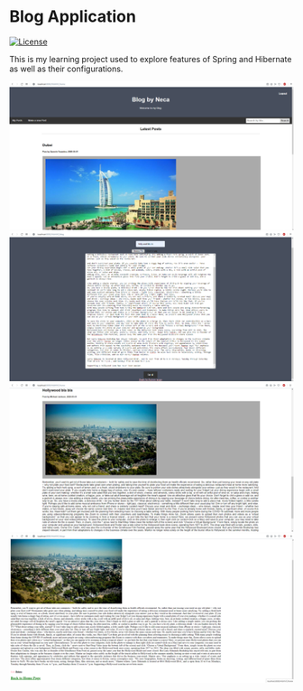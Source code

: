 # Blog Application
[![License](https://img.shields.io/badge/License-Apache%202.0-blue.svg)](https://opensource.org/licenses/Apache-2.0)

This is my learning project used to explore features of Spring and Hibernate as well as their configurations.

<img src="https://github.com/nemanjajokic/SpringMVC-Hibernate-Blog/blob/master/preview/img1.png">
<img src="https://github.com/nemanjajokic/SpringMVC-Hibernate-Blog/blob/master/preview/img2.png">
<img src="https://github.com/nemanjajokic/SpringMVC-Hibernate-Blog/blob/master/preview/img3.png">
<img src="https://github.com/nemanjajokic/SpringMVC-Hibernate-Blog/blob/master/preview/img4.png">
